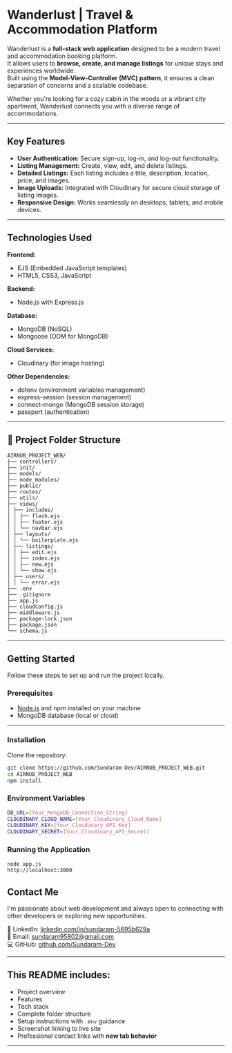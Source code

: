 # Wanderlust | Travel & Accommodation Platform

Wanderlust is a **full-stack web application** designed to be a modern travel and accommodation booking platform.  
It allows users to **browse, create, and manage listings** for unique stays and experiences worldwide.  
Built using the **Model-View-Controller (MVC) pattern**, it ensures a clean separation of concerns and a scalable codebase.  

Whether you're looking for a cozy cabin in the woods or a vibrant city apartment, Wanderlust connects you with a diverse range of accommodations.

---

##  Key Features

- **User Authentication:** Secure sign-up, log-in, and log-out functionality.  
- **Listing Management:** Create, view, edit, and delete listings.  
- **Detailed Listings:** Each listing includes a title, description, location, price, and images.  
- **Image Uploads:** Integrated with Cloudinary for secure cloud storage of listing images.  
- **Responsive Design:** Works seamlessly on desktops, tablets, and mobile devices.  

---

##  Technologies Used

**Frontend:**  
- EJS (Embedded JavaScript templates)  
- HTML5, CSS3, JavaScript  

**Backend:**  
- Node.js with Express.js  

**Database:**  
- MongoDB (NoSQL)  
- Mongoose (ODM for MongoDB)  

**Cloud Services:**  
- Cloudinary (for image hosting)  

**Other Dependencies:**  
- dotenv (environment variables management)  
- express-session (session management)  
- connect-mongo (MongoDB session storage)  
- passport (authentication)

---

## 📁 Project Folder Structure

```
AIRNUB_PROJECT_WEB/
├── controllers/
├── init/
├── models/
├── node_modules/
├── public/
├── routes/
├── utils/
├── views/
│ ├── includes/
│ │ ├── flash.ejs
│ │ ├── footer.ejs
│ │ └── navbar.ejs
│ ├── layouts/
│ │ └── boilerplate.ejs
│ ├── listings/
│ │ ├── edit.ejs
│ │ ├── index.ejs
│ │ ├── new.ejs
│ │ └── show.ejs
│ ├── users/
│ │ └── error.ejs
├── .env
├── .gitignore
├── app.js
├── cloudConfig.js
├── middleware.js
├── package-lock.json
├── package.json
└── schema.js

```


---

##  Getting Started

Follow these steps to set up and run the project locally.

### Prerequisites

- [Node.js](https://nodejs.org/) and npm installed on your machine  
- MongoDB database (local or cloud)

---

### Installation

Clone the repository:

```bash
git clone https://github.com/Sundaram-Dev/AIRNUB_PROJECT_WEB.git
cd AIRNUB_PROJECT_WEB
npm install
```

### Environment Variables

```bash
DB_URL=[Your_MongoDB_Connection_String]
CLOUDINARY_CLOUD_NAME=[Your_Cloudinary_Cloud_Name]
CLOUDINARY_KEY=[Your_Cloudinary_API_Key]
CLOUDINARY_SECRET=[Your_Cloudinary_API_Secret]
```

### Running the Application
```bash
node app.js
http://localhost:3000
```

##  Contact Me

I'm passionate about web development and always open to connecting with other developers or exploring new opportunities.

💼 LinkedIn: [linkedin.com/in/sundaram-5695b629a](https://www.linkedin.com/in/sundaram-5695b629a/)  
📧 Email: [sundaram95802@gmail.com](mailto:sundaram95802@gmail.com)  
💻 GitHub: [github.com/Sundaram-Dev](https://github.com/SundaramDev)

---

## This README includes:

- Project overview  
- Features  
- Tech stack  
- Complete folder structure  
- Setup instructions with `.env` guidance  
- Screenshot linking to live site  
- Professional contact links with **new tab behavior**  

---




